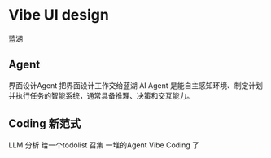 # Vibe UI design
  蓝湖

## Agent
  界面设计Agent 把界面设计工作交给蓝湖
  AI Agent 是能自主感知环境、制定计划并执行任务的智能系统，通常具备推理、决策和交互能力。

## Coding 新范式
  LLM 分析 给一个todolist
  召集 一堆的Agent
  Vibe Coding 了
